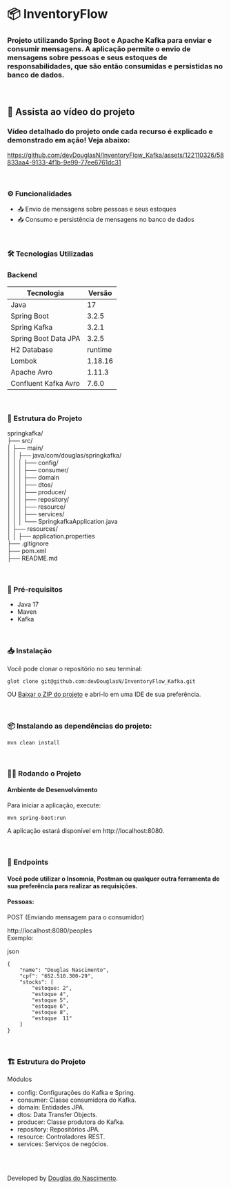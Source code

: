 # 📦 InventoryFlow 
### Projeto utilizando Spring Boot e Apache Kafka para enviar e consumir mensagens. A aplicação permite o envio de mensagens sobre pessoas e seus estoques de responsabilidades, que são então consumidas e persistidas no banco de dados.

<br>

## 🎥  Assista ao vídeo do projeto  
### Vídeo detalhado do projeto onde cada recurso é explicado e demonstrado em ação! Veja abaixo:



https://github.com/devDouglasN/InventoryFlow_Kafka/assets/122110326/58833aa4-9133-4f1b-9e99-77ee6761dc31




<br>

### ⚙️ Funcionalidades
- 📤 Envio de mensagens sobre pessoas e seus estoques
- 📥 Consumo e persistência de mensagens no banco de dados  

<br>

### 🛠️ Tecnologias Utilizadas
### Backend
| Tecnologia              | Versão  |  
|-------------------------|---------|  
| Java                    | 17      |
| Spring Boot             | 3.2.5   |  
| Spring Kafka            | 3.2.1   |  
| Spring Boot Data JPA    | 3.2.5   |
| H2 Database             | runtime |
| Lombok                  | 1.18.16 |
| Apache Avro             | 1.11.3  |
| Confluent Kafka Avro    | 7.6.0   |
 
<br>

### 📁 Estrutura do Projeto
springkafka/  
├── src/  
│ ├── main/  
│ │ ├── java/com/douglas/springkafka/  
│ │ │ ├── config/   
│ │ │ ├── consumer/  
│ │ │ ├── domain  
│ │ │ ├── dtos/  
│ │ │ ├── producer/  
│ │ │ ├── repository/  
│ │ │ ├── resource/  
│ │ │ ├── services/  
│ │ │ └── SpringkafkaApplication.java  
│ ├── resources/  
│ │ ├── application.properties  
├── .gitignore  
├── pom.xml  
├── README.md  

<br>

### 🚀 Pré-requisitos
- Java 17
- Maven
- Kafka

<br>

### 📥 Instalação   
Você pode clonar o repositório no seu terminal:
```
glot clone git@github.com:devDouglasN/InventoryFlow_Kafka.git
````
OU
[Baixar o ZIP do projeto](https://github.com/devDouglasN/InventoryFlow_Kafka/archive/refs/heads/main.zip) e abri-lo em uma IDE de sua preferência.

<br> 

### 📦 Instalando as dependências do projeto:
```
mvn clean install
````

<br>

### 🏃‍♂️ Rodando o Projeto
#### Ambiente de Desenvolvimento
Para iniciar a aplicação, execute:

```
mvn spring-boot:run
````
A aplicação estará disponível em http://localhost:8080.


<br>

### 🔗 Endpoints
#### Você pode utilizar o Insomnia, Postman ou qualquer outra ferramenta de sua preferência para realizar as requisições.  
#### Pessoas:
POST (Enviando mensagem para o consumidor)

http://localhost:8080/peoples  
Exemplo:

json
```
{
    "name": "Douglas Nascimento",
    "cpf": "652.510.300-29",
    "stocks": [
        "estoque: 2",
        "estoque 4", 
        "estoque 5",
        "estoque 6",
        "estoque 8",
        "estoque  11"
    ]
}   
````

<br>

### 🏗️ Estrutura do Projeto
Módulos   
- config: Configurações do Kafka e Spring.
- consumer: Classe consumidora do Kafka.
- domain: Entidades JPA.
- dtos: Data Transfer Objects.
- producer: Classe produtora do Kafka.
- repository: Repositórios JPA.
- resource: Controladores REST.
- services: Serviços de negócios.

<br>
<br>

Developed by [Douglas do Nascimento](https://github.com/devDouglasN).
